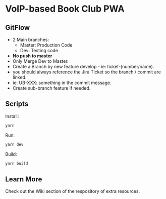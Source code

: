 # VoIP-based Book Club PWA 

## GitFlow

- 2 Main branches:
  - Master: Production Code
  - Dev: Testing code
- **No push to master**
- Only Merge Dev to Master.
- Create a Branch by new feature develop - ie: ticket-(number/name).
- you should always reference the Jira Ticket so the branch / commit are linked.
- ie: UB-XXX: something in the commit message.
- Create sub-branch feature if needed.

## Scripts

Install:

```sh
yarn
```

Run:

```sh
yarn dev
```

Build:

```sh
yarn build
```

## Learn More

Check out the Wiki section of the respository of extra resources.

